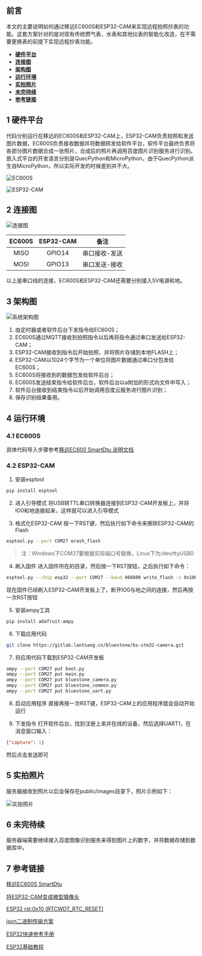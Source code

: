 ##  前言
本文的主要说明如何通过移远EC600S和ESP32-CAM来实现远程拍照抄表的功能。这套方案针对的是对现有传统燃气表、水表和其他仪表的智能化改造，在不需要更换表的前提下实现远程抄表功能。


- **[硬件平台](#jump_1)**
- **[连接图](#jump_2)**
- **[架构图](#jump_3)**
- **[运行环境](#jump_4)**
- **[实拍照片](#jump_4)**
- **[未完待续](#jump_5)**
- **[参考链接](#jump_6)**

<a id="jump_1"></a>
## 1 硬件平台
代码分别运行在移远的EC600S和ESP32-CAM上，ESP32-CAM负责拍照和发送图片数据，EC600S负责接收数据并将数据转发给软件平台，软件平台最终负责将各部分图片数据合成一张照片，合成后的照片再调用百度图片识别服务进行识别。嵌入式平台的开发语言分别是QuecPython和MicroPython，由于QuecPython派生自MicroPython，所以实际开发的时候差别并不大。

![EC600S](https://bluestone.oss-cn-beijing.aliyuncs.com/images/1.%20EC600S.jpeg)

![ESP32-CAM](https://bluestone.oss-cn-beijing.aliyuncs.com/images/ESP32-CAM.jpeg)

<a id="jump_2"></a>
## 2 连接图
![连接图](https://bluestone.oss-cn-beijing.aliyuncs.com/images/4.%20EC600S%E4%B8%8EESP32-CAM%E8%BF%9E%E6%8E%A5%E5%9B%BE.png)

| EC600S   | ESP32-CAM | 备注 |
| :-----: | :--: | :------------: |
| MISO |  GPIO14  | 串口接收-发送 |
| MOSI |  GPIO13  | 串口发送-接收 |

以上是串口线的连接，EC600S和ESP32-CAM还需要分别接入5V电源和地。

<a id="jump_3"></a>
## 3 架构图
![系统架构图](https://bluestone.oss-cn-beijing.aliyuncs.com/images/3.%20%E7%B3%BB%E7%BB%9F%E6%A1%86%E6%9E%B6%E5%9B%BE.png)

1. 由定时器或者软件后台下发指令给EC600S；
2. EC600S通过MQTT接收到拍照指令以后再将指令通过串口发送给ESP32-CAM；
3. ESP32-CAM接收到指令后开始拍照，并将照片存储到本地FLASH上；
4. ESP32-CAM以1024个字节为一个单位将图片数据通过串口分包发给EC600S；
5. EC600S将接收到的数据包发给软件后台；
6. EC600S发送结束指令给软件后台，软件后台以a附加的形式向文件中写入；
7. 软件后台接收到结束指令以后开始调用百度云服务进行图片识别；
8. 保存识别结果备用。

<a id="jump_4"></a>
## 4 运行环境
### 4.1 EC600S
具体代码导入步骤参考[移远EC600 SmartDtu 说明文档](https://gitee.com/lantsang/smart-dtu)
### 4.2 ESP32-CAM
1. 安装esptool
```bash
pip install esptool
```
2. 进入引导模式
将USB转TTL串口转换器连接到ESP32-CAM开发板上，并将IO0和地连接起来，这样就可以进入引导模式

3. 格式化ESP32-CAM
按一下RST键，然后执行如下命令来擦除ESP32-CAM的Flash
```bash
esptool.py --port COM27 erash_flash
```
> 注：Windows下COM27要根据实际端口号替换，Linux下为/dev/ttyUSB0

4. 刷入固件
进入固件所在的目录，然后按一下RST按钮，之后执行如下命令：
```bash
esptool.py --chip esp32 --port COM27 --baud 460800 write_flash -z 0x1000 ESP32CAM_fireware.bin
```
现在固件已经刷入ESP32-CAM开发板上了，断开IO0与地之间的连接，然后再按一次RST按钮

5. 安装ampy工具
```bash
pip install adafruit-ampy
```

6. 下载应用代码
```bash
git clone https://gitlab.lantsang.cn/bluestone/bs-stm32-camera.git
```

7. 将应用代码下载到ESP32-CAM开发板
```bash
ampy --port COM27 put boot.py
ampy --port COM27 put main.py
ampy --port COM27 put bluestone_camera.py
ampy --port COM27 put bluestone_common.py
ampy --port COM27 put bluestone_uart.py
```

8. 启动应用程序
直接再按一次RST键，ESP32-CAM上的应用程序就会自动开始运行

9. 下发指令
打开软件后台，找到注册上来并在线的设备，然后选择UART1，在消息窗口输入：
```json
{"capture": 1}
```
然后点击发送即可

<a id="jump_5"></a>
## 5 实拍照片
服务器接收到照片以后会保存在public/images目录下，照片示例如下：

![实拍照片](https://bluestone.oss-cn-beijing.aliyuncs.com/images/5.%20ESP32-CAM%20%E5%AE%9E%E6%8B%8D%E7%85%A7%E7%89%87.jpg)

<a id="jump_6"></a>
## 6 未完待续
服务器端需要继续接入百度图像识别服务来得到图片上的数字，并将数据存储到数据库中。

<a id="jump_7"></a>
## 7 参考链接
[移远EC600S SmartDtu](https://gitee.com/lantsang/smart-dtu)

[将ESP32-CAM变成微型摄像头](https://github.com/KipCrossing/Micro-Camera)

[ESP32 rst:0x10 (RTCWDT_RTC_RESET)](https://blog.csdn.net/toopoo/article/details/98793848)

[json二进制传输方案](https://blog.csdn.net/qq_43203949/article/details/113184314)

[ESP32快速参考手册](https://docs.micropython.org/en/latest/esp32/quickref.html)

[ESP32基础教程](http://www.1zlab.com/wiki/micropython-esp32/)